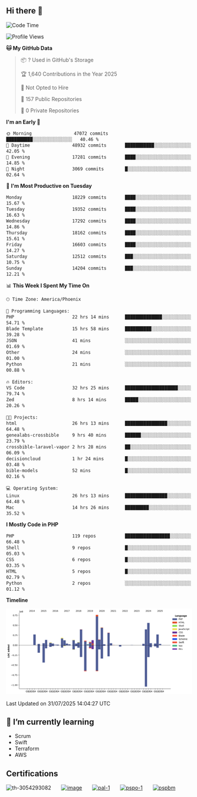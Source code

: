 ## Hi there 👋

<!--START_SECTION:waka-->
![Code Time](http://img.shields.io/badge/Code%20Time-11%2C470%20hrs%2019%20mins-blue)

![Profile Views](http://img.shields.io/badge/Profile%20Views-1-blue)

**🐱 My GitHub Data** 

> 📦 ? Used in GitHub's Storage 
 > 
> 🏆 1,640 Contributions in the Year 2025
 > 
> 🚫 Not Opted to Hire
 > 
> 📜 157 Public Repositories 
 > 
> 🔑 0 Private Repositories 
 > 
**I'm an Early 🐤** 

```text
🌞 Morning                47072 commits       ██████████░░░░░░░░░░░░░░░   40.46 % 
🌆 Daytime                48932 commits       ███████████░░░░░░░░░░░░░░   42.05 % 
🌃 Evening                17281 commits       ████░░░░░░░░░░░░░░░░░░░░░   14.85 % 
🌙 Night                  3069 commits        █░░░░░░░░░░░░░░░░░░░░░░░░   02.64 % 
```
📅 **I'm Most Productive on Tuesday** 

```text
Monday                   18229 commits       ████░░░░░░░░░░░░░░░░░░░░░   15.67 % 
Tuesday                  19352 commits       ████░░░░░░░░░░░░░░░░░░░░░   16.63 % 
Wednesday                17292 commits       ████░░░░░░░░░░░░░░░░░░░░░   14.86 % 
Thursday                 18162 commits       ████░░░░░░░░░░░░░░░░░░░░░   15.61 % 
Friday                   16603 commits       ████░░░░░░░░░░░░░░░░░░░░░   14.27 % 
Saturday                 12512 commits       ███░░░░░░░░░░░░░░░░░░░░░░   10.75 % 
Sunday                   14204 commits       ███░░░░░░░░░░░░░░░░░░░░░░   12.21 % 
```


📊 **This Week I Spent My Time On** 

```text
🕑︎ Time Zone: America/Phoenix

💬 Programming Languages: 
PHP                      22 hrs 14 mins      ██████████████░░░░░░░░░░░   54.71 % 
Blade Template           15 hrs 58 mins      ██████████░░░░░░░░░░░░░░░   39.28 % 
JSON                     41 mins             ░░░░░░░░░░░░░░░░░░░░░░░░░   01.69 % 
Other                    24 mins             ░░░░░░░░░░░░░░░░░░░░░░░░░   01.00 % 
Python                   21 mins             ░░░░░░░░░░░░░░░░░░░░░░░░░   00.88 % 

🔥 Editors: 
VS Code                  32 hrs 25 mins      ████████████████████░░░░░   79.74 % 
Zed                      8 hrs 14 mins       █████░░░░░░░░░░░░░░░░░░░░   20.26 % 

🐱‍💻 Projects: 
html                     26 hrs 13 mins      ████████████████░░░░░░░░░   64.48 % 
genealabs-crossbible     9 hrs 40 mins       ██████░░░░░░░░░░░░░░░░░░░   23.79 % 
crossbible-laravel-vapor 2 hrs 28 mins       ██░░░░░░░░░░░░░░░░░░░░░░░   06.09 % 
decisioncloud            1 hr 24 mins        █░░░░░░░░░░░░░░░░░░░░░░░░   03.48 % 
bible-models             52 mins             █░░░░░░░░░░░░░░░░░░░░░░░░   02.16 % 

💻 Operating System: 
Linux                    26 hrs 13 mins      ████████████████░░░░░░░░░   64.48 % 
Mac                      14 hrs 26 mins      █████████░░░░░░░░░░░░░░░░   35.52 % 
```

**I Mostly Code in PHP** 

```text
PHP                      119 repos           █████████████████░░░░░░░░   66.48 % 
Shell                    9 repos             █░░░░░░░░░░░░░░░░░░░░░░░░   05.03 % 
CSS                      6 repos             █░░░░░░░░░░░░░░░░░░░░░░░░   03.35 % 
HTML                     5 repos             █░░░░░░░░░░░░░░░░░░░░░░░░   02.79 % 
Python                   2 repos             ░░░░░░░░░░░░░░░░░░░░░░░░░   01.12 % 
```



**Timeline**

![Lines of Code chart](https://raw.githubusercontent.com/mikebronner/mikebronner/master/assets/bar_graph.png)


 Last Updated on 31/07/2025 14:04:27 UTC
<!--END_SECTION:waka-->

<!--
**mikebronner/mikebronner** is a ✨ _special_ ✨ repository because its `README.md` (this file) appears on your GitHub profile.

Here are some ideas to get you started:

- 🔭 I’m currently working on ...
- 🌱 I’m currently learning ...
- 👯 I’m looking to collaborate on ...
- 🤔 I’m looking for help with ...
- 💬 Ask me about ...
- 📫 How to reach me: ...
- 😄 Pronouns: ...
- ⚡ Fun fact: ...
-->

## 🌱 I’m currently learning

- Scrum
- Swift
- Terraform
- AWS

## Certifications

![th-3054293082](https://user-images.githubusercontent.com/1791050/208267034-c5006f82-ae89-41eb-9478-7106c5aba070.jpg)
&nbsp;&nbsp;&nbsp;&nbsp;&nbsp;
[![image](https://images.credly.com/size/100x100/images/a2790314-008a-4c3d-9553-f5e84eb359ba/image.png)](https://www.credly.com/users/mike-bronner)
&nbsp;&nbsp;&nbsp;&nbsp;&nbsp;
[![pal-1](https://images.credly.com/size/100x100/images/78c772ee-6b3c-4348-ac66-58ac5a2cf581/image.png)](https://www.credly.com/users/mike-bronner)
&nbsp;&nbsp;&nbsp;&nbsp;&nbsp;
[![pspo-1](https://images.credly.com/size/100x100/images/591762c5-fae7-49c6-b326-e1756979928d/image.png)](https://www.credly.com/users/mike-bronner)
&nbsp;&nbsp;&nbsp;&nbsp;&nbsp;
[![pspbm](https://images.credly.com/size/100x100/images/55a21a78-59af-4294-810e-e4014e9ca1be/image.png)](https://www.credly.com/users/mike-bronner)
